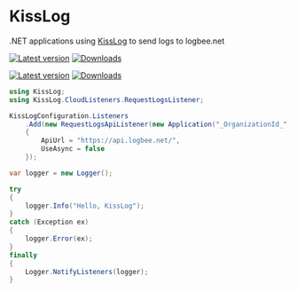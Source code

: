 # KissLog

.NET applications using [KissLog](https://github.com/catalingavan/KissLog.Sdk) to send logs to logbee.net

[![Latest version](https://img.shields.io/nuget/v/KissLog.svg?style=flat-square&label=KissLog)](https://www.nuget.org/packages?q=kisslog) [![Downloads](https://img.shields.io/nuget/dt/KissLog.svg?style=flat-square&label=Downloads)](https://www.nuget.org/packages?q=kisslog)

[![Latest version](https://img.shields.io/nuget/v/KissLog.AspNetCore.svg?style=flat-square&label=KissLog.AspNetCore)](https://www.nuget.org/packages?q=kisslog) [![Downloads](https://img.shields.io/nuget/dt/KissLog.AspNetCore.svg?style=flat-square&label=Downloads)](https://www.nuget.org/packages?q=kisslog)

```csharp
using KissLog;
using KissLog.CloudListeners.RequestLogsListener;

KissLogConfiguration.Listeners
    .Add(new RequestLogsApiListener(new Application("_OrganizationId_", "_ApplicationId_"))
    {
        ApiUrl = "https://api.logbee.net/",
        UseAsync = false
    });

var logger = new Logger();

try
{
    logger.Info("Hello, KissLog");
}
catch (Exception ex)
{
    logger.Error(ex);
}
finally
{
    Logger.NotifyListeners(logger);
}
```
